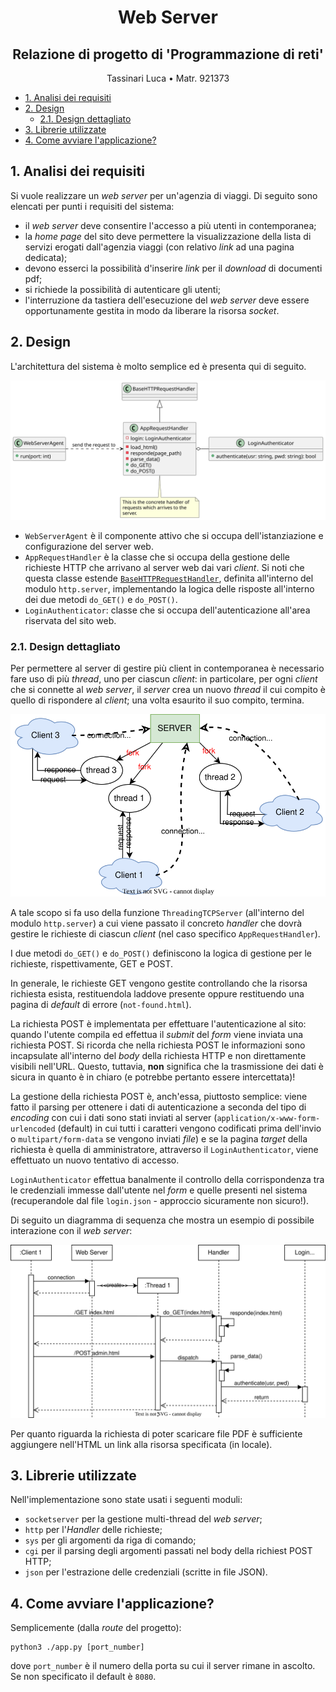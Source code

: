 <div style="text-align: center">
    <h1>Web Server</h1>
    <h2>Relazione di progetto di 'Programmazione di reti'</h2>
    <p>Tassinari Luca &bull; Matr. 921373</p>
</div>

- [1. Analisi dei requisiti](#1-analisi-dei-requisiti)
- [2. Design](#2-design)
  - [2.1. Design dettagliato](#21-design-dettagliato)
- [3. Librerie utilizzate](#3-librerie-utilizzate)
- [4. Come avviare l'applicazione?](#4-come-avviare-lapplicazione)

## 1. Analisi dei requisiti
Si vuole realizzare un _web server_ per un'agenzia di viaggi. 
Di seguito sono elencati per punti i requisiti del sistema:
- il _web server_ deve consentire l'accesso a più utenti in contemporanea;
- la _home page_ del sito deve permettere la visualizzazione della lista di servizi erogati dall'agenzia viaggi (con relativo _link_ ad una pagina dedicata);
- devono esserci la possibilità d'inserire _link_ per il _download_ di documenti pdf;
- si richiede la possibilità di autenticare gli utenti;
- l'interruzione da tastiera dell'esecuzione del _web server_ deve essere opportunamente gestita in modo da liberare la risorsa _socket_.

## 2. Design 
L'architettura del sistema è molto semplice ed è presenta qui di seguito.

![Architettura del sistema](./out/arch.svg)

- `WebServerAgent` è il componente attivo che si occupa dell'istanziazione e configurazione del server web. 
- `AppRequestHandler` è la classe che si occupa della gestione delle richieste HTTP che arrivano al server web dai vari _client_. Si noti che questa classe estende [`BaseHTTPRequestHandler`](https://docs.python.org/3/library/http.server.html#http.server.BaseHTTPRequestHandler), definita all'interno del modulo `http.server`, implementando la logica delle risposte all'interno dei due metodi `do_GET()` e `do_POST()`. 
- `LoginAuthenticator`: classe che si occupa dell'autenticazione all'area riservata del sito web.

### 2.1. Design dettagliato
Per permettere al server di gestire più client in contemporanea è necessario fare uso di più _thread_, uno per ciascun _client_: in particolare, per ogni _client_ che si connette al _web server_, il _server_ crea un nuovo _thread_ il cui compito è quello di rispondere al _client_; una volta esaurito il suo compito, termina. 

![Threads](out/threads.svg)

A tale scopo si fa uso della funzione `ThreadingTCPServer` (all'interno del modulo `http.server`) a cui viene passato il concreto _handler_ che dovrà gestire le richieste di ciascun _client_ (nel caso specifico `AppRequestHandler`).

I due metodi `do_GET()` e `do_POST()` definiscono la logica di gestione per le richieste, rispettivamente, GET e POST. 

In generale, le richieste GET vengono gestite controllando che la risorsa richiesta esista, restituendola laddove presente oppure restituendo una pagina di _default_ di errore (`not-found.html`).

La richiesta POST è implementata per effettuare l'autenticazione al sito: quando l'utente compila ed effettua il _submit_ del _form_ viene inviata una richiesta POST. 
Si ricorda che nella richiesta POST le informazioni sono incapsulate all'interno del _body_ della richiesta HTTP e non direttamente visibili nell'URL. 
Questo, tuttavia, **non** significa che la trasmissione dei dati è sicura in quanto è in chiaro (e potrebbe pertanto essere intercettata)!

La gestione della richiesta POST è, anch'essa, piuttosto semplice: viene fatto il parsing per ottenere i dati di autenticazione a seconda del tipo di _encoding_ con cui i dati sono stati inviati al server (`application/x-www-form-urlencoded` (default) in cui tutti i caratteri vengono codificati prima dell'invio o `multipart/form-data` se vengono inviati _file_) e se la pagina _target_ della richiesta è quella di amministratore, attraverso il `LoginAuthenticator`, viene effettuato un nuovo tentativo di accesso.

`LoginAuthenticator` effettua banalmente il controllo della corrispondenza tra le credenziali immesse dall'utente nel _form_ e quelle presenti nel sistema (recuperandole dal file `login.json` - approccio sicuramente non sicuro!).

Di seguito un diagramma di sequenza che mostra un esempio di possibile interazione con il _web server_:

![Diagramma di sequenza interazioni](./out/sequence.svg)

Per quanto riguarda la richiesta di poter scaricare file PDF è sufficiente aggiungere nell'HTML un link alla risorsa specificata (in locale).

## 3. Librerie utilizzate
Nell'implementazione sono state usati i seguenti moduli:
- `socketserver` per la gestione multi-thread del _web server_;
- `http` per l'_Handler_ delle richieste;
- `sys` per gli argomenti da riga di comando;
- `cgi` per il parsing degli argomenti passati nel body della richiest POST HTTP;
- `json` per l'estrazione delle credenziali (scritte in file JSON).

## 4. Come avviare l'applicazione?
Semplicemente (dalla _route_ del progetto):
```
python3 ./app.py [port_number]
```
dove `port_number` è il numero della porta su cui il server rimane in ascolto. Se non specificato il default è `8080`.